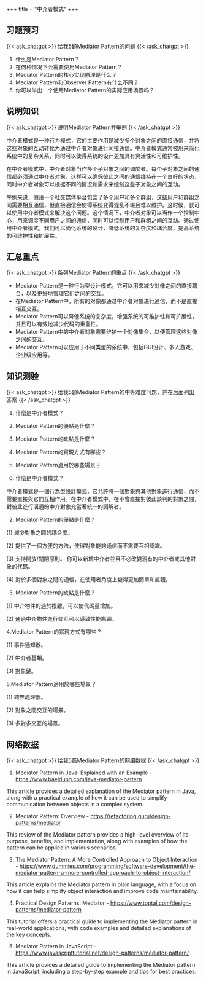 +++
title = "中介者模式"
+++
## 习题预习
{{< ask_chatgpt >}}
给我5题Mediator Pattern的问题
{{< /ask_chatgpt >}}



1. 什么是Mediator Pattern？
2. 在何种情况下会需要使用Mediator Pattern？
3. Mediator Pattern的核心实现原理是什么？
4. Mediator Pattern和Observer Pattern有什么不同？
5. 你可以举出一个使用Mediator Pattern的实际应用场景吗？   

## 说明知识
{{< ask_chatgpt >}}
说明Mediator Pattern并举例
{{< /ask_chatgpt >}}



中介者模式是一种行为模式，它的主要作用是减少多个对象之间的直接通信，并将这些对象的互动转化为通过中介者对象进行间接通信。中介者模式通常被用来简化系统中的复杂关系，同时可以使得系统的设计更加具有灵活性和可维护性。

在中介者模式中，中介者对象当作多个子对象之间的调度者。每个子对象之间的通信都必须通过中介者对象，这样可以确保彼此之间的通信维持在一个良好的状态，同时中介者对象可以根据不同的情况和需求来控制这些子对象之间的互动。

举例来说，假设一个社交媒体平台包含了多个用户和多个群组，这些用户和群组之间需要相互通信，但直接通信会使得系统变得混乱不堪且难以维护。这时候，就可以使用中介者模式来解决这个问题。这个情况下，中介者对象可以当作一个控制中心，用来调度不同用户之间的通信，同时可以控制用户和群组之间的互动。通过使用中介者模式，我们可以简化系统的设计，降低系统的复杂度和耦合度，提高系统的可维护性和扩展性。   

## 汇总重点
{{< ask_chatgpt >}}
条列Mediator Pattern的重点
{{< /ask_chatgpt >}}



- Mediator Pattern是一种行为型设计模式，它可以用来减少对像之间的直接耦合，以及更好地管理它们之间的交互。
- 在Mediator Pattern中，所有的对像都通过中介者对象进行通信，而不是直接相互交互。
- Mediator Pattern可以降低系统的复杂度，增强系统的可维护性和可扩展性，并且可以有效地减少代码的重复性。
- Mediator Pattern中的中介者对象需要维护一个对像集合，以便管理这些对像之间的交互。
- Mediator Pattern可以应用于不同类型的系统中，包括GUI设计、多人游戏、企业级应用等。   

## 知识测验
{{< ask_chatgpt >}}
给我5题Mediator Pattern的中等难度问题，并在后面列出答案
{{< /ask_chatgpt >}}



1. 什麼是中介者模式？
2. Mediator Pattern的優點是什麼？
3. Mediator Pattern的缺點是什麼？
4. Mediator Pattern的實現方式有哪些？
5. Mediator Pattern適用於哪些場景？

1. 什麼是中介者模式？

中介者模式是一個行為型設計模式，它允許將一個對象與其他對象進行通信，而不需要直接與它們互相作用。在中介者模式中，在不會直接對彼此談判的對象之間，對彼此進行溝通的中介對象充當著統一的調解者。

2. Mediator Pattern的優點是什麼？

(1) 減少對象之間的耦合度。

(2) 提供了一個方便的方法，使得對象能夠通信而不需要互相認識。

(3) 支持開放/關閉原則。 你可以新增中介者並且不必改變現有的中介者或其他對象的代碼。

(4) 對於多個對象之間的通信，在使用者角度上變得更加簡單和直觀。

3. Mediator Pattern的缺點是什麼？

(1) 中介物件的過於複雜，可以使代碼量增加。

(2) 通過中介物件進行交互可以導致性能瓶頸。

4.Mediator Pattern的實現方式有哪些？

(1) 事件通知器。

(2) 中介者基類。

(3) 對象鏈。

5.Mediator Pattern適用於哪些場景？

(1) 跨界處理器。

(2) 對象之間交互的場景。

(3) 多對多交互的場景。   

## 网络数据
{{< ask_chatgpt >}}
给我5篇Mediator Pattern的网络数据
{{< /ask_chatgpt >}}



1. Mediator Pattern in Java: Explained with an Example - https://www.baeldung.com/java-mediator-pattern

This article provides a detailed explanation of the Mediator pattern in Java, along with a practical example of how it can be used to simplify communication between objects in a complex system.

2. Mediator Pattern: Overview - https://refactoring.guru/design-patterns/mediator

This review of the Mediator pattern provides a high-level overview of its purpose, benefits, and implementation, along with examples of how the pattern can be applied in various scenarios.

3. The Mediator Pattern: A More Controlled Approach to Object Interaction - https://www.dummies.com/programming/software-development/the-mediator-pattern-a-more-controlled-approach-to-object-interaction/

This article explains the Mediator pattern in plain language, with a focus on how it can help simplify object interaction and improve code maintainability.

4. Practical Design Patterns: Mediator - https://www.toptal.com/design-patterns/mediator-pattern

This tutorial offers a practical guide to implementing the Mediator pattern in real-world applications, with code examples and detailed explanations of the key concepts.

5. Mediator Pattern in JavaScript - https://www.javascripttutorial.net/design-patterns/mediator-pattern/

This article provides a detailed guide to implementing the Mediator pattern in JavaScript, including a step-by-step example and tips for best practices.   

